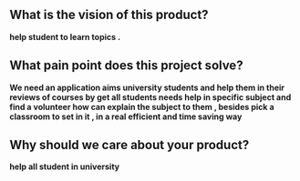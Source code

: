 ## What is the vision of this product?
**help student to learn topics .**

## What pain point does this project solve?
**We need an application aims university students and help them in their reviews of courses by get all students needs help in specific subject  and find a volunteer how can explain the subject to them , besides pick a classroom to set in it , in a real efficient and time saving way**

## Why should we care about your product?
**help all student in university**